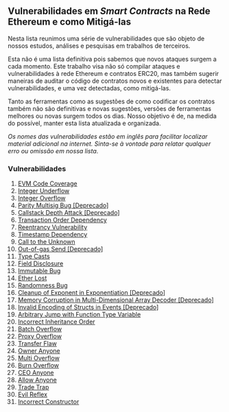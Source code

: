 ## Vulnerabilidades em _Smart Contracts_ na Rede Ethereum e como Mitigá-las

Nesta lista reunimos uma série de vulnerabilidades que são objeto de nossos estudos, análises e pesquisas em trabalhos de terceiros.

Esta não é uma lista definitiva pois sabemos que novos ataques surgem a cada momento. Este trabalho visa não só compilar ataques e vulnerabilidades à rede Ethereum e contratos ERC20, mas também sugerir maneiras de auditar o código de contratos novos e existentes para detectar vulnerabilidades, e uma vez detectadas, como mitigá-las.

Tanto as ferramentas como as sugestões de como codificar os contratos também não são definitivas e novas sugestões, versões de ferramentas melhores ou novas surgem todos os dias. Nosso objetivo é de, na medida do possível, manter esta lista atualizada e organizada.

_Os nomes das vulnerabilidades estão em inglês para facilitar localizar material adicional na internet. Sinta-se à vontade para relatar qualquer erro ou omissâo em nossa lista_.

### Vulnerabilidades

1. [EVM Code Coverage](./list-vulnerabilidades/01.md)
1. [Integer Underflow](./list-vulnerabilidades/02-03.md)
1. [Integer Overflow](./list-vulnerabilidades/02-03.md)
1. [Parity Multisig Bug [Deprecado]](./list-vulnerabilidades/04.md)
1. [Callstack Depth Attack [Deprecado]](./list-vulnerabilidades/05.md)
1. [Transaction Order Dependency](./list-vulnerabilidades/06.md)
1. [Reentrancy Vulnerability](./list-vulnerabilidades/07.md)
1. [Timestamp Dependency](./list-vulnerabilidades/08.md)
1. [Call to the Unknown](./list-vulnerabilidades/09.md)
1. [Out-of-gas Send [Deprecado]](./list-vulnerabilidades/10.md)
1. [Type Casts](./list-vulnerabilidades/11.md)
1. [Field Disclosure](./list-vulnerabilidades/12.md)
1. [Immutable Bug](./list-vulnerabilidades/13.md)
1. [Ether Lost](./list-vulnerabilidades/14.md)
1. [Randomness Bug](./list-vulnerabilidades/15.md)
1. [Cleanup of Exponent in Exponentiation [Deprecado]](./list-vulnerabilidades/16.md)
1. [Memory Corruption in Multi-Dimensional Array Decoder [Deprecado]](./list-vulnerabilidades/17.md)
1. [Invalid Encoding of Structs in Events [Deprecado]](./list-vulnerabilidades/18.md)
1. [Arbitrary Jump with Function Type Variable](./list-vulnerabilidades/19.md)
1. [Incorrect Inheritance Order](./list-vulnerabilidades/20.md)
1. [Batch Overflow](./list-vulnerabilidades/21.md)
1. [Proxy Overflow](./list-vulnerabilidades/22.md)
1. [Transfer Flaw](./list-vulnerabilidades/23.md)
1. [Owner Anyone](./list-vulnerabilidades/24.md)
1. [Multi Overflow](./list-vulnerabilidades/25.md)
1. [Burn Overflow](./list-vulnerabilidades/26.md)
1. [CEO Anyone](./list-vulnerabilidades/27.md)
1. [Allow Anyone](./list-vulnerabilidades/28.md)
1. [Trade Trap](./list-vulnerabilidades/29.md)
1. [Evil Reflex](./list-vulnerabilidades/30.md)
1. [Incorrect Constructor](./list-vulnerabilidades/31.md)
